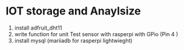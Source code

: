 #  IOT storage and Anaylsize

1. install adfruit_dht11
2. write function for unit Test sensor with rasperpi with GPio (Pin  4 )
3. install mysql (mariiadb for rasperpi lightwieght)

